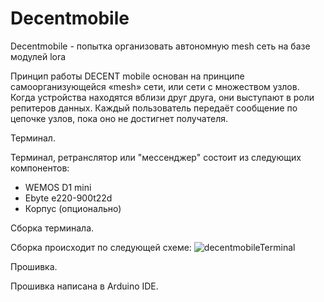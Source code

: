 # Decentmobile
Decentmobile - попытка организовать автономную mesh сеть на базе модулей lora

Принцип работы DECENT mobile основан на принципе самоорганизующейся «mesh» сети, или сети с множеством узлов. Когда устройства находятся вблизи друг друга, они выступают в роли репитеров данных. Каждый пользователь передаёт сообщение по цепочке узлов, пока оно не достигнет получателя. 

Терминал.

Терминал, ретранслятор или "мессенджер" состоит из следующих компонентов:
* WEMOS D1 mini
* Ebyte e220-900t22d
* Корпус (опционально)

Сборка терминала.

Сборка происходит по следующей схеме:
![decentmobileTerminal](https://github.com/ReznapOcsid/Decentmobile/assets/168619969/78516204-79f3-4f08-b9e7-acf93952e4c1)


Прошивка.

Прошивка написана в Arduino IDE.




